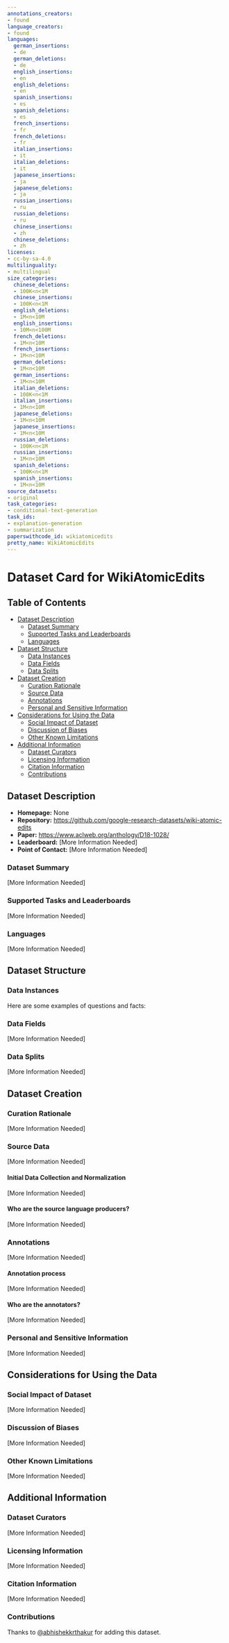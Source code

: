 ```yaml
---
annotations_creators:
- found
language_creators:
- found
languages:
  german_insertions:
  - de
  german_deletions:
  - de
  english_insertions:
  - en
  english_deletions:
  - en
  spanish_insertions:
  - es
  spanish_deletions:
  - es
  french_insertions:
  - fr
  french_deletions:
  - fr
  italian_insertions:
  - it
  italian_deletions:
  - it
  japanese_insertions:
  - ja
  japanese_deletions:
  - ja
  russian_insertions:
  - ru
  russian_deletions:
  - ru
  chinese_insertions:
  - zh
  chinese_deletions:
  - zh
licenses:
- cc-by-sa-4.0
multilinguality:
- multilingual
size_categories:
  chinese_deletions:
  - 100K<n<1M
  chinese_insertions:
  - 100K<n<1M
  english_deletions:
  - 1M<n<10M
  english_insertions:
  - 10M<n<100M
  french_deletions:
  - 1M<n<10M
  french_insertions:
  - 1M<n<10M
  german_deletions:
  - 1M<n<10M
  german_insertions:
  - 1M<n<10M
  italian_deletions:
  - 100K<n<1M
  italian_insertions:
  - 1M<n<10M
  japanese_deletions:
  - 1M<n<10M
  japanese_insertions:
  - 1M<n<10M
  russian_deletions:
  - 100K<n<1M
  russian_insertions:
  - 1M<n<10M
  spanish_deletions:
  - 100K<n<1M
  spanish_insertions:
  - 1M<n<10M
source_datasets:
- original
task_categories:
- conditional-text-generation
task_ids:
- explanation-generation
- summarization
paperswithcode_id: wikiatomicedits
pretty_name: WikiAtomicEdits
---
```


# Dataset Card for WikiAtomicEdits

## Table of Contents
- [Dataset Description](#dataset-description)
  - [Dataset Summary](#dataset-summary)
  - [Supported Tasks and Leaderboards](#supported-tasks-and-leaderboards)
  - [Languages](#languages)
- [Dataset Structure](#dataset-structure)
  - [Data Instances](#data-instances)
  - [Data Fields](#data-fields)
  - [Data Splits](#data-splits)
- [Dataset Creation](#dataset-creation)
  - [Curation Rationale](#curation-rationale)
  - [Source Data](#source-data)
  - [Annotations](#annotations)
  - [Personal and Sensitive Information](#personal-and-sensitive-information)
- [Considerations for Using the Data](#considerations-for-using-the-data)
  - [Social Impact of Dataset](#social-impact-of-dataset)
  - [Discussion of Biases](#discussion-of-biases)
  - [Other Known Limitations](#other-known-limitations)
- [Additional Information](#additional-information)
  - [Dataset Curators](#dataset-curators)
  - [Licensing Information](#licensing-information)
  - [Citation Information](#citation-information)
  - [Contributions](#contributions)

## Dataset Description

- **Homepage:** None
- **Repository:** https://github.com/google-research-datasets/wiki-atomic-edits
- **Paper:** https://www.aclweb.org/anthology/D18-1028/
- **Leaderboard:** [More Information Needed]
- **Point of Contact:** [More Information Needed]

### Dataset Summary

[More Information Needed]

### Supported Tasks and Leaderboards

[More Information Needed]

### Languages

[More Information Needed]

## Dataset Structure

### Data Instances

Here are some examples of questions and facts:


### Data Fields

[More Information Needed]

### Data Splits

[More Information Needed]

## Dataset Creation

### Curation Rationale

[More Information Needed]

### Source Data

[More Information Needed]

#### Initial Data Collection and Normalization

[More Information Needed]

#### Who are the source language producers?

[More Information Needed]

### Annotations

[More Information Needed]

#### Annotation process

[More Information Needed]

#### Who are the annotators?

[More Information Needed]

### Personal and Sensitive Information

[More Information Needed]

## Considerations for Using the Data

### Social Impact of Dataset

[More Information Needed]

### Discussion of Biases

[More Information Needed]

### Other Known Limitations

[More Information Needed]

## Additional Information

### Dataset Curators

[More Information Needed]

### Licensing Information

[More Information Needed]

### Citation Information

[More Information Needed]

### Contributions

Thanks to [@abhishekkrthakur](https://github.com/abhishekkrthakur) for adding this dataset.